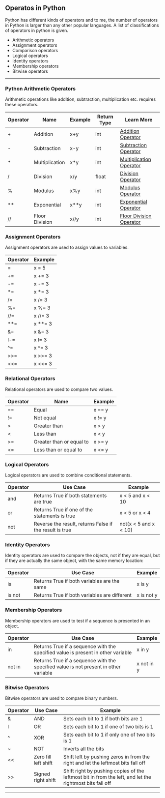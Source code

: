 ## Operatos in Python

Python has different kinds of operators and to me, the number of operators in Python is larger than any other popular languages.
A list of classifications of operators in python is given.

- Arithmetic operators
- Assignment operators
- Comparison operators
- Logical operators
- Identity operators
- Membership operators
- Bitwise operators

----------

### Python Arithmetic Operators
Arithmetic operations like addition, subtraction, multiplication etc. requires these operators. 

| Operator | Name | Example | Return Type | Learn More |
|----------|------|---------|-------------|------------|
| + | Addition | x+y | int | [Addition Operator](https://blog.finxter.com/python-addition-operator/) |
| - | Subtraction | x-y | int | [Subtraction Operator](https://blog.finxter.com/python-subtraction-operator/) |
| * | Multiplication | x*y | int | [Multiplication Operator](https://blog.finxter.com/python-multiplication-operator/) |
| / | Division | x/y | float | [Division Operator](https://www.educative.io/edpresso/what-are-division-operators-in-python) |
| % | Modulus | x%y | int | [Modulus Operator](https://www.geeksforgeeks.org/what-is-a-modulo-operator-in-python/) |
| ** | Exponential | x**y | int | [Exponential Operator](https://blog.finxter.com/python-exponent-operator/) |
| // | Floor Division | x//y | int | [Floor Division Operator](https://www.educative.io/edpresso/what-are-division-operators-in-python) |

### Assignment Operators
Assignment operators are used to assign values to variables.

| Operator | Example |
|----------|---------|
| = |	x = 5	|	
| += | x += 3 |
| -= | x -= 3 |	
| *= | x *= 3 |
| /= | x /= 3 |
| %= | x %= 3 |
| //= |	x //= 3	|
| **=	| x **= 3	|
| &=	| x &= 3 |
| l-= | x l= 3	|
| ^= | x ^= 3 |
| >>=	| x >>= 3 |
| <<=	| x <<= 3 |

### Relational Operators
Relational operators are used to compare two values.

| Operator | Name |	Example	|
|----------|------|---------|
| == | Equal | x == y	|
| != | Not equal | x != y |	
| > | Greater than | x > y |	
| < | Less than | x < y	|
| >= | Greater than or equal to | x >= y |
| <= | Less than or equal to | x <= y |

### Logical Operators
Logical operators are used to combine conditional statements.

| Operator | Use Case | Example |
|----------|----------|---------|
| and |	Returns True if both statements are true | x < 5 and  x < 10 |
| or | Returns True if one of the statements is true | x < 5 or x < 4	|
| not	| Reverse the result, returns False if the result is true | not(x < 5 and x < 10) |

### Identity Operators
Identity operators are used to compare the objects, not if they are equal, but if they are actually the same object, with the same memory location:

| Operator | Use Case | Example |
|----------|----------|---------|
| is 	 | Returns True if both variables are the same | x is y |
| is not | Returns True if both variables are different |	x is not y |

### Membership Operators
Membership operators are used to test if a sequence is presented in an object.

| Operator | Use Case | Example |
|----------|----------|---------|
| in | Returns True if a sequence with the specified value is present in other variable | x in y |
| not in | Returns True if a sequence with the specified value is not present in other variable |	x not in y |

### Bitwise Operators
Bitwise operators are used to compare binary numbers.

| Operator | Use Case | Example |
|----------|----------|---------|
| & |	AND |	Sets each bit to 1 if both bits are 1 |
| l |	OR | Sets each bit to 1 if one of two bits is 1 |
| ^ |	XOR |	Sets each bit to 1 if only one of two bits is 1 |
| ~ |	NOT |	Inverts all the bits |
| << | Zero fill left shift | Shift left by pushing zeros in from the right and let the leftmost bits fall off |
| >> |	Signed right shift | Shift right by pushing copies of the leftmost bit in from the left, and let the rightmost bits fall off |

---------------------
